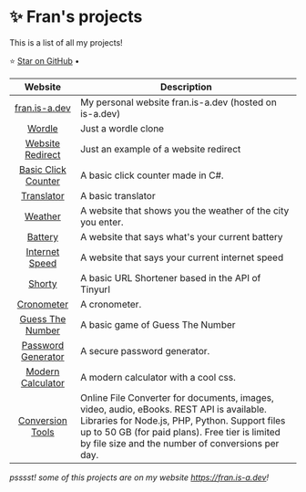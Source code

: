 <!-- data:start -->
# ✨ Fran's projects
This is a list of all my projects!

⭐ [Star on GitHub](https://github.com/xzonix/myprojects)
&bull;

| Website | Description |
|:-:|-|
| [fran.is-a.dev](https://github.com/xzonix/xzonix.github.io) | My personal website fran.is-a.dev (hosted on is-a.dev) |
| [Wordle](https://github.com/xzonix/wordle) | Just a wordle clone |
| [Website Redirect](https://github.com/xzonix/website-redirect) | Just an example of a website redirect|
| [Basic Click Counter](https://github.com/xzonix/basic-click-counter) | A basic click counter made in C#. |
| [Translator](https://github.com/xzonix/translator) | A basic translator |
| [Weather](https://github.com/xzonix/weather) | A website that shows you the weather of the city you enter. |
| [Battery](https://github.com/xzonix/battery) | A website that says what's your current battery |
| [Internet Speed](https://github.com/xzonix/internet-speed) | A website that says your current internet speed|
| [Shorty](https://github.com/xzonix/shorty) | A basic URL Shortener based in the API of Tinyurl |
| [Cronometer](https://github.com/xzonix/cronometer) | A cronometer. |
| [Guess The Number](https://github.com/xzonix/guess-the-number) | A basic game of Guess The Number |
| [Password Generator](https://github.com/xzonix/password-generator) | A secure password generator. |
| [Modern Calculator](https://github.com/xzonix/calculator) | A modern calculator with a cool css. |
| [Conversion Tools](https://conversiontools.io) | Online File Converter for documents, images, video, audio, eBooks. REST API is available. Libraries for Node.js, PHP, Python. Support files up to 50 GB (for paid plans). Free tier is limited by file size and the number of conversions per day. |

*psssst! some of this projects are on my website https://fran.is-a.dev!*
